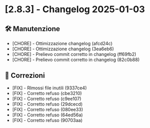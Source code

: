 # [2.8.3] - Changelog 2025-01-03

## 🛠️ Manutenzione
- [CHORE] - Ottimizzazione changelog (afcd24c)
- [CHORE] - Ottimizzazione changelog (3ea6eb6)
- [CHORE] - Prelievo commit corretto in changelog (ff69fb2)
- [CHORE] - Prelievo commit corretto in changelog (82c0b88)

## 🐛 Correzioni
- [FIX] - RImossi file inutili (9337ce4)
- [FIX] - Corretto refuso (cbe3210)
- [FIX] - Corretto refuso (c9ee107)
- [FIX] - Corretto refuso (29dcecd)
- [FIX] - Corretto refuso (080ee33)
- [FIX] - Corretto refuso (64ed56a)
- [FIX] - Corretto refuso (90703aa)

